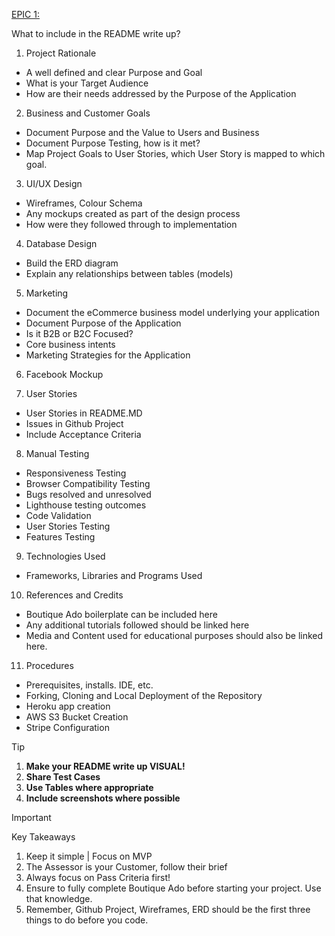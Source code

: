 [EPIC 1:](#1)

What to include in the README write up?

1. Project Rationale
  - A well defined and clear Purpose and Goal
  - What is your Target Audience
  - How are their needs addressed by the Purpose of the Application

2. Business and Customer Goals
  - Document Purpose and the Value to Users and Business
  - Document Purpose Testing, how is it met?
  - Map Project Goals to User Stories, which User Story is mapped to which goal.

3. UI/UX Design
  - Wireframes, Colour Schema
  - Any mockups created as part of the design process
  - How were they followed through to implementation

4. Database Design
  - Build the ERD diagram
  - Explain any relationships between tables (models)

5. Marketing
  - Document the eCommerce business model underlying your application
  - Document Purpose of the Application
  - Is it B2B or B2C Focused?
  - Core business intents
  - Marketing Strategies for the Application

6. Facebook Mockup

7. User Stories
  - User Stories in README.MD
  - Issues in Github Project
  - Include Acceptance Criteria

8. Manual Testing
  - Responsiveness Testing
  - Browser Compatibility Testing
  - Bugs resolved and unresolved
  - Lighthouse testing outcomes
  - Code Validation
  - User Stories Testing
  - Features Testing

9. Technologies Used
  - Frameworks, Libraries and Programs Used

10. References and Credits
  - Boutique Ado boilerplate can be included here
  - Any additional tutorials followed should be linked here
  - Media and Content used for educational purposes should also be linked here.

11. Procedures
  - Prerequisites, installs. IDE, etc.
  - Forking, Cloning and Local Deployment of the Repository
  - Heroku app creation
  - AWS S3 Bucket Creation
  - Stripe Configuration

>[!TIP]
>
>1. **Make your README write up VISUAL!**
>2. **Share Test Cases**
>3. **Use Tables where appropriate**
>4. **Include screenshots where possible**

>[!IMPORTANT]
>
>Key Takeaways
>1. Keep it simple | Focus on MVP
>2. The Assessor is your Customer, follow their brief
>3. Always focus on Pass Criteria first!
>4. Ensure to fully complete Boutique Ado before starting your project. Use that knowledge.
>5. Remember, Github Project, Wireframes, ERD should be the first three things to do before you code.
